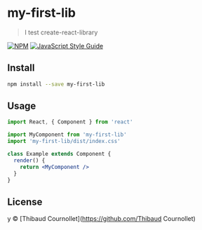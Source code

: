 # my-first-lib

> I test create-react-library

[![NPM](https://img.shields.io/npm/v/my-first-lib.svg)](https://www.npmjs.com/package/my-first-lib) [![JavaScript Style Guide](https://img.shields.io/badge/code_style-standard-brightgreen.svg)](https://standardjs.com)

## Install

```bash
npm install --save my-first-lib
```

## Usage

```jsx
import React, { Component } from 'react'

import MyComponent from 'my-first-lib'
import 'my-first-lib/dist/index.css'

class Example extends Component {
  render() {
    return <MyComponent />
  }
}
```

## License

y © [Thibaud Cournollet](https://github.com/Thibaud Cournollet)

